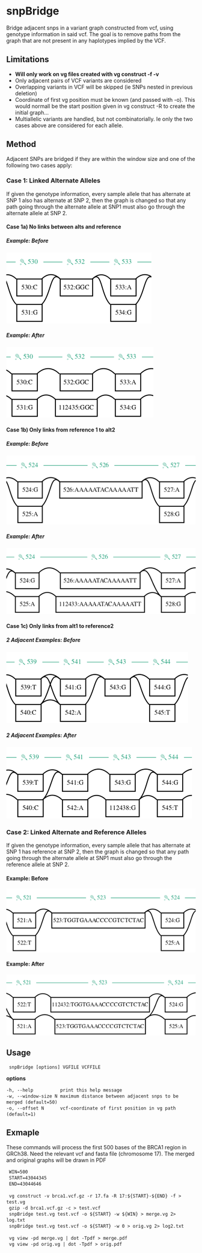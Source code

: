 # snpBridge
Bridge adjacent snps in a variant graph constructed from vcf, using genotype information in said vcf.  The goal is to remove paths from the graph that are not present in any haplotypes implied by the VCF.

## Limitations
* **Will only work on vg files created with vg construct -f -v**
* Only adjacent pairs of VCF variants are considered
* Overlapping variants in VCF will be skipped (ie SNPs nested in previous deletion)
* Coordinate of first vg position must be known (and passed with -o).  This would normall be the start position given in vg construct -R to create the initial graph...
* Multiallelic variants are handled, but not combinatorially.  Ie only the two cases above are considered for each allele.  

## Method

Adjacent SNPs are bridged if they are within the window size and one of the following two cases apply:

### Case 1: Linked Alternate Alleles

If given the genotype information, every sample allele that has alternate at SNP 1 also has alternate at SNP 2, then the graph is changed so that any path going through the alternate allele at SNP1 must also go through the alternate allele at SNP 2.  

#### Case 1a) No links between alts and reference 
##### Example: Before
![altalt_orig](https://raw.githubusercontent.com/glennhickey/snpBridge/development/doc/altalt_orig.png)
##### Example: After
![altalt_orig](https://raw.githubusercontent.com/glennhickey/snpBridge/development/doc/altalt_bridge.png)

#### Case 1b) Only links from reference 1 to alt2
##### Example: Before
![altalt_orig](https://raw.githubusercontent.com/glennhickey/snpBridge/development/doc/altalt_fromref_orig.png)
##### Example: After
![altalt_orig](https://raw.githubusercontent.com/glennhickey/snpBridge/development/doc/altalt_fromref_bridge.png)

#### Case 1c) Only links from alt1 to reference2
##### 2 Adjacent Examples: Before 
![altalt_orig](https://raw.githubusercontent.com/glennhickey/snpBridge/development/doc/altalt_toref_orig.png)
##### 2 Adjacent Examples: After
![altalt_orig](https://raw.githubusercontent.com/glennhickey/snpBridge/development/doc/altalt_toref_bridge.png)

### Case 2: Linked Alternate and Reference Alleles

If given the genotype information, every sample allele that has alternate at SNP 1 has reference at SNP 2, then the graph is changed so that any path going through the alternate allele at SNP1 must also go through the reference allele at SNP 2.  

#### Example: Before
![altalt_orig](https://raw.githubusercontent.com/glennhickey/snpBridge/development/doc/altref_orig.png)
#### Example: After
![altalt_orig](https://raw.githubusercontent.com/glennhickey/snpBridge/development/doc/altref_bridge.png)


## Usage

     snpBridge [options] VGFILE VCFFILE

**options**

    -h, --help          print this help message
    -w, --window-size N maximum distance between adjacent snps to be merged (default=50)
    -o, --offset N      vcf-coordinate of first position in vg path (default=1)

## Exmaple

These commands will process the first 500 bases of the BRCA1 region in GRCh38.  Need the relevant vcf and fasta file (chromosome 17).  The merged and original graphs will be drawn in PDF

     WIN=500
     START=43044345
     END=43044646

     vg construct -v brca1.vcf.gz -r 17.fa -R 17:${START}-${END} -f > test.vg
     gzip -d brca1.vcf.gz -c > test.vcf
     snpBridge test.vg test.vcf -o ${START} -w ${WIN} > merge.vg 2> log.txt
     snpBridge test.vg test.vcf -o ${START} -w 0 > orig.vg 2> log2.txt

     vg view -pd merge.vg | dot -Tpdf > merge.pdf
     vg view -pd orig.vg | dot -Tpdf > orig.pdf
